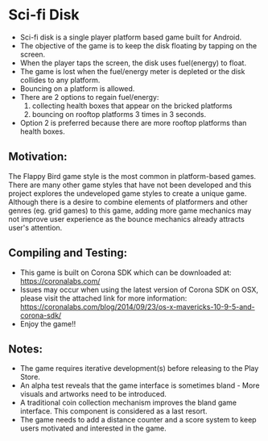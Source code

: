 # Sci-fi Disk 

- Sci-fi disk is a single player platform based game built for Android.
- The objective of the game is to keep the disk floating by tapping on the screen.
- When the player taps the screen, the disk uses fuel(energy) to float.
- The game is lost when the fuel/energy meter is depleted or the disk collides to any platform. 
- Bouncing on a platform is allowed.
- There are 2 options to regain fuel/energy: 
    1. collecting health boxes that appear on the bricked platforms
    2. bouncing on rooftop platforms 3 times in 3 seconds. 
- Option 2 is preferred because there are more rooftop platforms than health boxes.

## Motivation:

 The Flappy Bird game style is the most common in platform-based games. There are many other game styles that have not been developed and this project explores the undeveloped game styles to create a unique game.
 Although there is a desire to combine elements of platformers and other genres (eg. grid games) to this game, adding more game mechanics may not improve user experience as the bounce mechanics already attracts user's attention.
 
## Compiling and Testing:
 
  - This game is built on Corona SDK which can be downloaded at: https://coronalabs.com/
  - Issues may occur when using the latest version of Corona SDK on OSX, please visit the attached link for more information: https://coronalabs.com/blog/2014/09/23/os-x-mavericks-10-9-5-and-corona-sdk/
  - Enjoy the game!!

## Notes:

  - The game requires iterative development(s) before releasing to the Play Store.
  - An alpha test reveals that the game interface is sometimes bland - More visuals and artworks need to be introduced.
  - A traditional coin collection mechanism improves the bland game interface. This component is considered as a last resort.
  - The game needs to add a distance counter and a score system to keep users motivated and interested in the game.  
  
  
